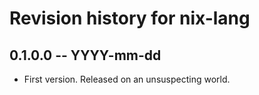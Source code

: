 # Revision history for nix-lang

## 0.1.0.0 -- YYYY-mm-dd

* First version. Released on an unsuspecting world.
